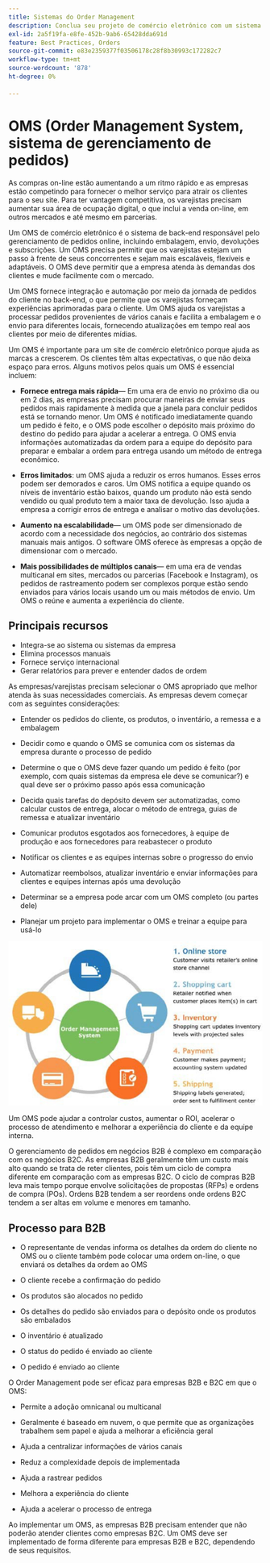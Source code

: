 ```yaml
---
title: Sistemas do Order Management
description: Conclua seu projeto de comércio eletrônico com um sistema para embalagem, envio e devoluções.
exl-id: 2a5f19fa-e8fe-452b-9ab6-65428dda691d
feature: Best Practices, Orders
source-git-commit: e83e2359377f03506178c28f8b30993c172282c7
workflow-type: tm+mt
source-wordcount: '878'
ht-degree: 0%

---
```


# OMS (Order Management System, sistema de gerenciamento de pedidos)

As compras on-line estão aumentando a um ritmo rápido e as empresas estão competindo para fornecer o melhor serviço para atrair os clientes para o seu site. Para ter vantagem competitiva, os varejistas precisam aumentar sua área de ocupação digital, o que inclui a venda on-line, em outros mercados e até mesmo em parcerias.

Um OMS de comércio eletrônico é o sistema de back-end responsável pelo gerenciamento de pedidos online, incluindo embalagem, envio, devoluções e subscrições. Um OMS precisa permitir que os varejistas estejam um passo à frente de seus concorrentes e sejam mais escaláveis, flexíveis e adaptáveis. O OMS deve permitir que a empresa atenda às demandas dos clientes e mude facilmente com o mercado.

Um OMS fornece integração e automação por meio da jornada de pedidos do cliente no back-end, o que permite que os varejistas forneçam experiências aprimoradas para o cliente. Um OMS ajuda os varejistas a processar pedidos provenientes de vários canais e facilita a embalagem e o envio para diferentes locais, fornecendo atualizações em tempo real aos clientes por meio de diferentes mídias.

Um OMS é importante para um site de comércio eletrônico porque ajuda as marcas a crescerem. Os clientes têm altas expectativas, o que não deixa espaço para erros. Alguns motivos pelos quais um OMS é essencial incluem:

- **Fornece entrega mais rápida**— Em uma era de envio no próximo dia ou em 2 dias, as empresas precisam procurar maneiras de enviar seus pedidos mais rapidamente à medida que a janela para concluir pedidos está se tornando menor. Um OMS é notificado imediatamente quando um pedido é feito, e o OMS pode escolher o depósito mais próximo do destino do pedido para ajudar a acelerar a entrega. O OMS envia informações automatizadas da ordem para a equipe do depósito para preparar e embalar a ordem para entrega usando um método de entrega econômico.

- **Erros limitados**: um OMS ajuda a reduzir os erros humanos. Esses erros podem ser demorados e caros. Um OMS notifica a equipe quando os níveis de inventário estão baixos, quando um produto não está sendo vendido ou qual produto tem a maior taxa de devolução. Isso ajuda a empresa a corrigir erros de entrega e analisar o motivo das devoluções.

- **Aumento na escalabilidade**— um OMS pode ser dimensionado de acordo com a necessidade dos negócios, ao contrário dos sistemas manuais mais antigos. O software OMS oferece às empresas a opção de dimensionar com o mercado.

- **Mais possibilidades de múltiplos canais**— em uma era de vendas multicanal em sites, mercados ou parcerias (Facebook e Instagram), os pedidos de rastreamento podem ser complexos porque estão sendo enviados para vários locais usando um ou mais métodos de envio. Um OMS o reúne e aumenta a experiência do cliente.

## Principais recursos

- Integra-se ao sistema ou sistemas da empresa
- Elimina processos manuais
- Fornece serviço internacional
- Gerar relatórios para prever e entender dados de ordem

As empresas/varejistas precisam selecionar o OMS apropriado que melhor atenda às suas necessidades comerciais. As empresas devem começar com as seguintes considerações:

- Entender os pedidos do cliente, os produtos, o inventário, a remessa e a embalagem

- Decidir como e quando o OMS se comunica com os sistemas da empresa durante o processo de pedido

- Determine o que o OMS deve fazer quando um pedido é feito (por exemplo, com quais sistemas da empresa ele deve se comunicar?) e qual deve ser o próximo passo após essa comunicação

- Decida quais tarefas do depósito devem ser automatizadas, como calcular custos de entrega, alocar o método de entrega, guias de remessa e atualizar inventário

- Comunicar produtos esgotados aos fornecedores, à equipe de produção e aos fornecedores para reabastecer o produto

- Notificar os clientes e as equipes internas sobre o progresso do envio

- Automatizar reembolsos, atualizar inventário e enviar informações para clientes e equipes internas após uma devolução

- Determinar se a empresa pode arcar com um OMS completo (ou partes dele)

- Planejar um projeto para implementar o OMS e treinar a equipe para usá-lo

![Diagrama do sistema de gerenciamento de pedidos](../../assets/playbooks/order-management-system.png)

Um OMS pode ajudar a controlar custos, aumentar o ROI, acelerar o processo de atendimento e melhorar a experiência do cliente e da equipe interna.

O gerenciamento de pedidos em negócios B2B é complexo em comparação com os negócios B2C. As empresas B2B geralmente têm um custo mais alto quando se trata de reter clientes, pois têm um ciclo de compra diferente em comparação com as empresas B2C. O ciclo de compras B2B leva mais tempo porque envolve solicitações de propostas (RFPs) e ordens de compra (POs). Ordens B2B tendem a ser reordens onde ordens B2C tendem a ser altas em volume e menores em tamanho.

## Processo para B2B

- O representante de vendas informa os detalhes da ordem do cliente no OMS ou o cliente também pode colocar uma ordem on-line, o que enviará os detalhes da ordem ao OMS

- O cliente recebe a confirmação do pedido

- Os produtos são alocados no pedido

- Os detalhes do pedido são enviados para o depósito onde os produtos são embalados

- O inventário é atualizado

- O status do pedido é enviado ao cliente

- O pedido é enviado ao cliente

O Order Management pode ser eficaz para empresas B2B e B2C em que o OMS:

- Permite a adoção omnicanal ou multicanal

- Geralmente é baseado em nuvem, o que permite que as organizações trabalhem sem papel e ajuda a melhorar a eficiência geral

- Ajuda a centralizar informações de vários canais

- Reduz a complexidade depois de implementada

- Ajuda a rastrear pedidos

- Melhora a experiência do cliente

- Ajuda a acelerar o processo de entrega

Ao implementar um OMS, as empresas B2B precisam entender que não poderão atender clientes como empresas B2C. Um OMS deve ser implementado de forma diferente para empresas B2B e B2C, dependendo de seus requisitos.
